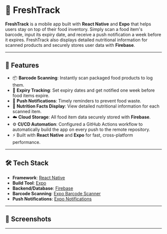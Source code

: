 # 🥑 FreshTrack

**FreshTrack** is a mobile app built with **React Native** and **Expo** that helps users stay on top of their food inventory. Simply scan a food item's barcode, input its expiry date, and receive a push notification a week before it expires. FreshTrack also displays detailed nutritional information for scanned products and securely stores user data with **Firebase**.

---

## 🚀 Features

- 📦 **Barcode Scanning**: Instantly scan packaged food products to log them.
- 📅 **Expiry Tracking**: Set expiry dates and get notified one week before food items expire.
- 🔔 **Push Notifications**: Timely reminders to prevent food waste.
- 🥗 **Nutrition Facts Display**: View detailed nutritional information for each scanned item.
- ☁️ **Cloud Storage**: All food item data securely stored with **Firebase**.
- ⚙️ **CI/CD Automation**: Configured a GitHub Actions workflow to automatically build the app on every push to the remote repository.
- ⚡ Built with **React Native** and **Expo** for fast, cross-platform performance.

---

## 🛠 Tech Stack

- **Framework**: [React Native](https://reactnative.dev/)
- **Build Tool**: [Expo](https://expo.dev/)
- **Backend/Database**: [Firebase](https://firebase.google.com/)
- **Barcode Scanning**: [Expo Barcode Scanner](https://docs.expo.dev/versions/latest/sdk/bar-code-scanner/)
- **Push Notifications**: [Expo Notifications](https://docs.expo.dev/push-notifications/overview/)

---

## 📸 Screenshots

<div align="center">
  <!-- Add your screenshots here -->
  <!-- Example:
  <img src="images/scan-screen.png" width="250" alt="Barcode Scanning" />
  <img src="images/item-details.png" width="250" alt="Food Item Details" />
  <img src="images/notification-settings.png" width="250" alt="Notification Settings" />
  -->
</div>

---
